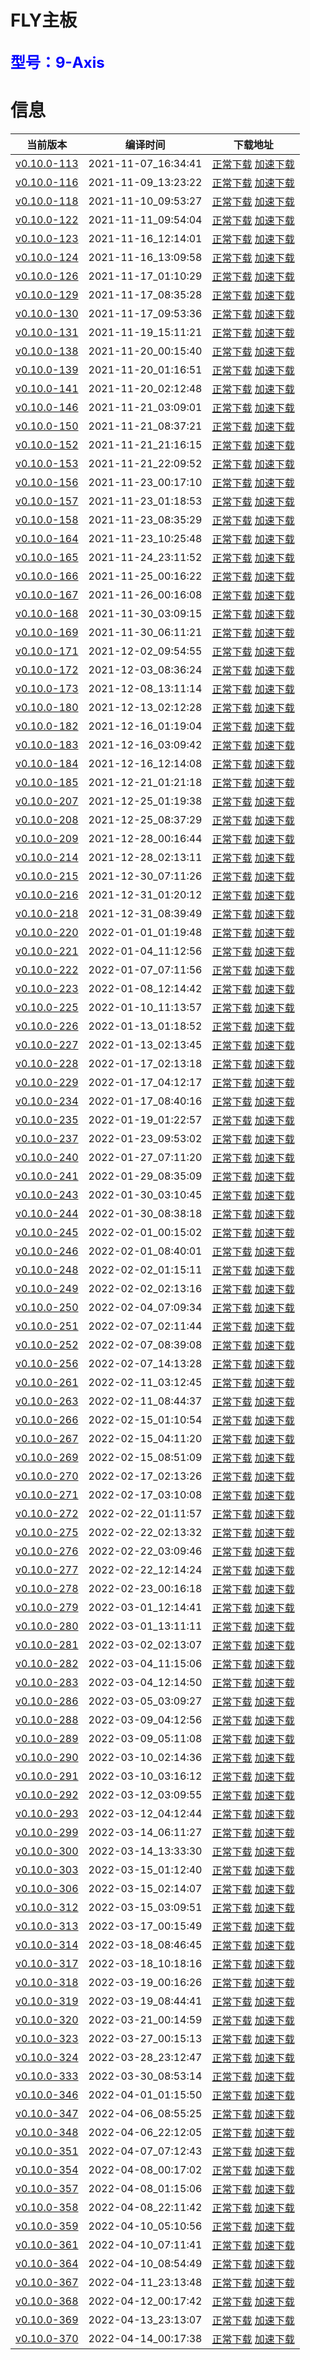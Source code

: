 # FLY主板
<font size=5 color=#0000ff>型号：9-Axis</font>
---
# 信息
| 当前版本 | 编译时间 | 下载地址 |
| --- | --- | --- |
| [v0.10.0-113](https://github.com/Klipper3d/klipper/commit/d4aee4f55e0203aa7cf2877227a574a1b1458a2e) | 2021-11-07_16:34:41 | [正常下载](./v0.10.0-113/firmware.bin)    [加速下载](https://hub.fastgit.org/kluoyun/FLY-Klipper-Firmware/blob/main/9-Axis/v0.10.0-113/firmware.bin) |
| [v0.10.0-116](https://github.com/Klipper3d/klipper/commit/a0615e5e17d701ada93acd59031193a1b231dd7c) | 2021-11-09_13:23:22 | [正常下载](./v0.10.0-116/firmware.bin)    [加速下载](https://hub.fastgit.org/kluoyun/FLY-Klipper-Firmware/blob/main/9-Axis/v0.10.0-116/firmware.bin) |
| [v0.10.0-118](https://github.com/Klipper3d/klipper/commit/59314d99e0e2b12720f144afff7c127b11103556) | 2021-11-10_09:53:27 | [正常下载](./v0.10.0-118/firmware.bin)    [加速下载](https://hub.fastgit.org/kluoyun/FLY-Klipper-Firmware/blob/main/9-Axis/v0.10.0-118/firmware.bin) |
| [v0.10.0-122](https://github.com/Klipper3d/klipper/commit/c179db3d4331db9d85c7acfdaa1e96e295d277ba) | 2021-11-11_09:54:04 | [正常下载](./v0.10.0-122/firmware.bin)    [加速下载](https://hub.fastgit.org/kluoyun/FLY-Klipper-Firmware/blob/main/9-Axis/v0.10.0-122/firmware.bin) |
| [v0.10.0-123](https://github.com/Klipper3d/klipper/commit/cf811e52d734feaf6f1159403fbe393dabce9a68) | 2021-11-16_12:14:01 | [正常下载](./v0.10.0-123/firmware.bin)    [加速下载](https://hub.fastgit.org/kluoyun/FLY-Klipper-Firmware/blob/main/9-Axis/v0.10.0-123/firmware.bin) |
| [v0.10.0-124](https://github.com/Klipper3d/klipper/commit/5dcc377cdeab65413e0eb0dd1d04a6e2a3467c86) | 2021-11-16_13:09:58 | [正常下载](./v0.10.0-124/firmware.bin)    [加速下载](https://hub.fastgit.org/kluoyun/FLY-Klipper-Firmware/blob/main/9-Axis/v0.10.0-124/firmware.bin) |
| [v0.10.0-126](https://github.com/Klipper3d/klipper/commit/bea16c74be4e65c44bd445a9d5c399806c6653e9) | 2021-11-17_01:10:29 | [正常下载](./v0.10.0-126/firmware.bin)    [加速下载](https://hub.fastgit.org/kluoyun/FLY-Klipper-Firmware/blob/main/9-Axis/v0.10.0-126/firmware.bin) |
| [v0.10.0-129](https://github.com/Klipper3d/klipper/commit/4861a0d958f0ccc9d1dcca14dd9f8550dc47309c) | 2021-11-17_08:35:28 | [正常下载](./v0.10.0-129/firmware.bin)    [加速下载](https://hub.fastgit.org/kluoyun/FLY-Klipper-Firmware/blob/main/9-Axis/v0.10.0-129/firmware.bin) |
| [v0.10.0-130](https://github.com/Klipper3d/klipper/commit/68c92991eddf0a18328f3c81a6839ab0678a9521) | 2021-11-17_09:53:36 | [正常下载](./v0.10.0-130/firmware.bin)    [加速下载](https://hub.fastgit.org/kluoyun/FLY-Klipper-Firmware/blob/main/9-Axis/v0.10.0-130/firmware.bin) |
| [v0.10.0-131](https://github.com/Klipper3d/klipper/commit/46381e03a4e27f5905aafafeabab077c9bdf7f33) | 2021-11-19_15:11:21 | [正常下载](./v0.10.0-131/firmware.bin)    [加速下载](https://hub.fastgit.org/kluoyun/FLY-Klipper-Firmware/blob/main/9-Axis/v0.10.0-131/firmware.bin) |
| [v0.10.0-138](https://github.com/Klipper3d/klipper/commit/a5ec751406c12f063eb464bc4f577279452181ad) | 2021-11-20_00:15:40 | [正常下载](./v0.10.0-138/firmware.bin)    [加速下载](https://hub.fastgit.org/kluoyun/FLY-Klipper-Firmware/blob/main/9-Axis/v0.10.0-138/firmware.bin) |
| [v0.10.0-139](https://github.com/Klipper3d/klipper/commit/7ef7bf608a2e784505439e50c443f24e03f2f3cf) | 2021-11-20_01:16:51 | [正常下载](./v0.10.0-139/firmware.bin)    [加速下载](https://hub.fastgit.org/kluoyun/FLY-Klipper-Firmware/blob/main/9-Axis/v0.10.0-139/firmware.bin) |
| [v0.10.0-141](https://github.com/Klipper3d/klipper/commit/326c12728c2b82209215c7535a809a66cabedfa7) | 2021-11-20_02:12:48 | [正常下载](./v0.10.0-141/firmware.bin)    [加速下载](https://hub.fastgit.org/kluoyun/FLY-Klipper-Firmware/blob/main/9-Axis/v0.10.0-141/firmware.bin) |
| [v0.10.0-146](https://github.com/Klipper3d/klipper/commit/bb08dc7ae91488a6e9e1e88de28bd43be9fa5651) | 2021-11-21_03:09:01 | [正常下载](./v0.10.0-146/firmware.bin)    [加速下载](https://hub.fastgit.org/kluoyun/FLY-Klipper-Firmware/blob/main/9-Axis/v0.10.0-146/firmware.bin) |
| [v0.10.0-150](https://github.com/Klipper3d/klipper/commit/8b401382f6be586985f488ee264ccd89fd332047) | 2021-11-21_08:37:21 | [正常下载](./v0.10.0-150/firmware.bin)    [加速下载](https://hub.fastgit.org/kluoyun/FLY-Klipper-Firmware/blob/main/9-Axis/v0.10.0-150/firmware.bin) |
| [v0.10.0-152](https://github.com/Klipper3d/klipper/commit/4d738c8379b525c8bb7fb1afc5084d70582956f9) | 2021-11-21_21:16:15 | [正常下载](./v0.10.0-152/firmware.bin)    [加速下载](https://hub.fastgit.org/kluoyun/FLY-Klipper-Firmware/blob/main/9-Axis/v0.10.0-152/firmware.bin) |
| [v0.10.0-153](https://github.com/Klipper3d/klipper/commit/4eeb4620cd9eb6fc8bd4789dca6264e4291eabed) | 2021-11-21_22:09:52 | [正常下载](./v0.10.0-153/firmware.bin)    [加速下载](https://hub.fastgit.org/kluoyun/FLY-Klipper-Firmware/blob/main/9-Axis/v0.10.0-153/firmware.bin) |
| [v0.10.0-156](https://github.com/Klipper3d/klipper/commit/7085ed2d6c16fa9df3cc7e1271927a898dd872d8) | 2021-11-23_00:17:10 | [正常下载](./v0.10.0-156/firmware.bin)    [加速下载](https://hub.fastgit.org/kluoyun/FLY-Klipper-Firmware/blob/main/9-Axis/v0.10.0-156/firmware.bin) |
| [v0.10.0-157](https://github.com/Klipper3d/klipper/commit/05a8aca0a84c582e7cca8525f06fd9326b80a685) | 2021-11-23_01:18:53 | [正常下载](./v0.10.0-157/firmware.bin)    [加速下载](https://hub.fastgit.org/kluoyun/FLY-Klipper-Firmware/blob/main/9-Axis/v0.10.0-157/firmware.bin) |
| [v0.10.0-158](https://github.com/Klipper3d/klipper/commit/7971715bb40a41342275d168b471e33882f49150) | 2021-11-23_08:35:29 | [正常下载](./v0.10.0-158/firmware.bin)    [加速下载](https://hub.fastgit.org/kluoyun/FLY-Klipper-Firmware/blob/main/9-Axis/v0.10.0-158/firmware.bin) |
| [v0.10.0-164](https://github.com/Klipper3d/klipper/commit/a1af78cb83eb91c20126d02012ad8a20405470b4) | 2021-11-23_10:25:48 | [正常下载](./v0.10.0-164/firmware.bin)    [加速下载](https://hub.fastgit.org/kluoyun/FLY-Klipper-Firmware/blob/main/9-Axis/v0.10.0-164/firmware.bin) |
| [v0.10.0-165](https://github.com/Klipper3d/klipper/commit/69c0bdefdec92f8f78b9c21d04efe30893c45381) | 2021-11-24_23:11:52 | [正常下载](./v0.10.0-165/firmware.bin)    [加速下载](https://hub.fastgit.org/kluoyun/FLY-Klipper-Firmware/blob/main/9-Axis/v0.10.0-165/firmware.bin) |
| [v0.10.0-166](https://github.com/Klipper3d/klipper/commit/790d48b46c40eae63e96ce3dc7975e5a37290931) | 2021-11-25_00:16:22 | [正常下载](./v0.10.0-166/firmware.bin)    [加速下载](https://hub.fastgit.org/kluoyun/FLY-Klipper-Firmware/blob/main/9-Axis/v0.10.0-166/firmware.bin) |
| [v0.10.0-167](https://github.com/Klipper3d/klipper/commit/2b7d0bba428b573c7f9a3291cff6a1dc9da700ff) | 2021-11-26_00:16:08 | [正常下载](./v0.10.0-167/firmware.bin)    [加速下载](https://hub.fastgit.org/kluoyun/FLY-Klipper-Firmware/blob/main/9-Axis/v0.10.0-167/firmware.bin) |
| [v0.10.0-168](https://github.com/Klipper3d/klipper/commit/54acca37ba642e8af4aeb9bdc6b538a639eb0320) | 2021-11-30_03:09:15 | [正常下载](./v0.10.0-168/firmware.bin)    [加速下载](https://hub.fastgit.org/kluoyun/FLY-Klipper-Firmware/blob/main/9-Axis/v0.10.0-168/firmware.bin) |
| [v0.10.0-169](https://github.com/Klipper3d/klipper/commit/520273e5abfd9a3dd899f94b5df602669b655ec0) | 2021-11-30_06:11:21 | [正常下载](./v0.10.0-169/firmware.bin)    [加速下载](https://hub.fastgit.org/kluoyun/FLY-Klipper-Firmware/blob/main/9-Axis/v0.10.0-169/firmware.bin) |
| [v0.10.0-171](https://github.com/Klipper3d/klipper/commit/8b2da0d353575b2c2d62b6d84487fc5d0d9f0d65) | 2021-12-02_09:54:55 | [正常下载](./v0.10.0-171/firmware.bin)    [加速下载](https://hub.fastgit.org/kluoyun/FLY-Klipper-Firmware/blob/main/9-Axis/v0.10.0-171/firmware.bin) |
| [v0.10.0-172](https://github.com/Klipper3d/klipper/commit/051133f81c9b9b9fff6df6716038f8c0b7105c69) | 2021-12-03_08:36:24 | [正常下载](./v0.10.0-172/firmware.bin)    [加速下载](https://hub.fastgit.org/kluoyun/FLY-Klipper-Firmware/blob/main/9-Axis/v0.10.0-172/firmware.bin) |
| [v0.10.0-173](https://github.com/Klipper3d/klipper/commit/bea2027869f8aae576e7a2a8ad8494789b859111) | 2021-12-08_13:11:14 | [正常下载](./v0.10.0-173/firmware.bin)    [加速下载](https://hub.fastgit.org/kluoyun/FLY-Klipper-Firmware/blob/main/9-Axis/v0.10.0-173/firmware.bin) |
| [v0.10.0-180](https://github.com/Klipper3d/klipper/commit/323268ea02700b2fd3b6accda310845ba29c894e) | 2021-12-13_02:12:28 | [正常下载](./v0.10.0-180/firmware.bin)    [加速下载](https://hub.fastgit.org/kluoyun/FLY-Klipper-Firmware/blob/main/9-Axis/v0.10.0-180/firmware.bin) |
| [v0.10.0-182](https://github.com/Klipper3d/klipper/commit/62cfc2527f4824f1373a2819552f81ffd877b599) | 2021-12-16_01:19:04 | [正常下载](./v0.10.0-182/firmware.bin)    [加速下载](https://hub.fastgit.org/kluoyun/FLY-Klipper-Firmware/blob/main/9-Axis/v0.10.0-182/firmware.bin) |
| [v0.10.0-183](https://github.com/Klipper3d/klipper/commit/e7ba14033747c55dce76192c1399498b1f26c842) | 2021-12-16_03:09:42 | [正常下载](./v0.10.0-183/firmware.bin)    [加速下载](https://hub.fastgit.org/kluoyun/FLY-Klipper-Firmware/blob/main/9-Axis/v0.10.0-183/firmware.bin) |
| [v0.10.0-184](https://github.com/Klipper3d/klipper/commit/dd714fc7a18fb5adf110fd90c6d2ab505c265038) | 2021-12-16_12:14:08 | [正常下载](./v0.10.0-184/firmware.bin)    [加速下载](https://hub.fastgit.org/kluoyun/FLY-Klipper-Firmware/blob/main/9-Axis/v0.10.0-184/firmware.bin) |
| [v0.10.0-185](https://github.com/Klipper3d/klipper/commit/debcc22fc5439be8bbd7bf606b7bbcf6814fd4dc) | 2021-12-21_01:21:18 | [正常下载](./v0.10.0-185/firmware.bin)    [加速下载](https://hub.fastgit.org/kluoyun/FLY-Klipper-Firmware/blob/main/9-Axis/v0.10.0-185/firmware.bin) |
| [v0.10.0-207](https://github.com/Klipper3d/klipper/commit/9f31a35e7530223d56701fd311655de34fa21dd2) | 2021-12-25_01:19:38 | [正常下载](./v0.10.0-207/firmware.bin)    [加速下载](https://hub.fastgit.org/kluoyun/FLY-Klipper-Firmware/blob/main/9-Axis/v0.10.0-207/firmware.bin) |
| [v0.10.0-208](https://github.com/Klipper3d/klipper/commit/247cd753e283e70a9949e76d0ba669d99c0eb144) | 2021-12-25_08:37:29 | [正常下载](./v0.10.0-208/firmware.bin)    [加速下载](https://hub.fastgit.org/kluoyun/FLY-Klipper-Firmware/blob/main/9-Axis/v0.10.0-208/firmware.bin) |
| [v0.10.0-209](https://github.com/Klipper3d/klipper/commit/8090d365f640eb6c6e6157adefbfe94e37d6227f) | 2021-12-28_00:16:44 | [正常下载](./v0.10.0-209/firmware.bin)    [加速下载](https://hub.fastgit.org/kluoyun/FLY-Klipper-Firmware/blob/main/9-Axis/v0.10.0-209/firmware.bin) |
| [v0.10.0-214](https://github.com/Klipper3d/klipper/commit/98af5dffe61476200d1215afbd00b0d809ad0474) | 2021-12-28_02:13:11 | [正常下载](./v0.10.0-214/firmware.bin)    [加速下载](https://hub.fastgit.org/kluoyun/FLY-Klipper-Firmware/blob/main/9-Axis/v0.10.0-214/firmware.bin) |
| [v0.10.0-215](https://github.com/Klipper3d/klipper/commit/9bdd61758e61d4652ae09515425c3316c6cfe905) | 2021-12-30_07:11:26 | [正常下载](./v0.10.0-215/firmware.bin)    [加速下载](https://hub.fastgit.org/kluoyun/FLY-Klipper-Firmware/blob/main/9-Axis/v0.10.0-215/firmware.bin) |
| [v0.10.0-216](https://github.com/Klipper3d/klipper/commit/8b6753d68f681b0ed7e76b5e05b2bc7da6d5aa1d) | 2021-12-31_01:20:12 | [正常下载](./v0.10.0-216/firmware.bin)    [加速下载](https://hub.fastgit.org/kluoyun/FLY-Klipper-Firmware/blob/main/9-Axis/v0.10.0-216/firmware.bin) |
| [v0.10.0-218](https://github.com/Klipper3d/klipper/commit/f8afe49a2f93b25527ed6515d32f4f34490f5bd2) | 2021-12-31_08:39:49 | [正常下载](./v0.10.0-218/firmware.bin)    [加速下载](https://hub.fastgit.org/kluoyun/FLY-Klipper-Firmware/blob/main/9-Axis/v0.10.0-218/firmware.bin) |
| [v0.10.0-220](https://github.com/Klipper3d/klipper/commit/608cd38de5603792804a49625c43f3f5d3dacb5e) | 2022-01-01_01:19:48 | [正常下载](./v0.10.0-220/firmware.bin)    [加速下载](https://hub.fastgit.org/kluoyun/FLY-Klipper-Firmware/blob/main/9-Axis/v0.10.0-220/firmware.bin) |
| [v0.10.0-221](https://github.com/Klipper3d/klipper/commit/8a3727ef742f46923275ffca4651710952cfa114) | 2022-01-04_11:12:56 | [正常下载](./v0.10.0-221/firmware.bin)    [加速下载](https://hub.fastgit.org/kluoyun/FLY-Klipper-Firmware/blob/main/9-Axis/v0.10.0-221/firmware.bin) |
| [v0.10.0-222](https://github.com/Klipper3d/klipper/commit/7c0559c6e62506af73d0e8f22733615705664dd5) | 2022-01-07_07:11:56 | [正常下载](./v0.10.0-222/firmware.bin)    [加速下载](https://hub.fastgit.org/kluoyun/FLY-Klipper-Firmware/blob/main/9-Axis/v0.10.0-222/firmware.bin) |
| [v0.10.0-223](https://github.com/Klipper3d/klipper/commit/4c8d24ae03eadf3fc5a28efb1209ce810251d02d) | 2022-01-08_12:14:42 | [正常下载](./v0.10.0-223/firmware.bin)    [加速下载](https://hub.fastgit.org/kluoyun/FLY-Klipper-Firmware/blob/main/9-Axis/v0.10.0-223/firmware.bin) |
| [v0.10.0-225](https://github.com/Klipper3d/klipper/commit/6e6ad7b5201d3452aa605f4ae852c51239c2c7d8) | 2022-01-10_11:13:57 | [正常下载](./v0.10.0-225/firmware.bin)    [加速下载](https://hub.fastgit.org/kluoyun/FLY-Klipper-Firmware/blob/main/9-Axis/v0.10.0-225/firmware.bin) |
| [v0.10.0-226](https://github.com/Klipper3d/klipper/commit/090fcf928fcbd36fa6e4e90fd6c52967ad5d420d) | 2022-01-13_01:18:52 | [正常下载](./v0.10.0-226/firmware.bin)    [加速下载](https://hub.fastgit.org/kluoyun/FLY-Klipper-Firmware/blob/main/9-Axis/v0.10.0-226/firmware.bin) |
| [v0.10.0-227](https://github.com/Klipper3d/klipper/commit/babb067b60e5a0b29fa8657faf01a709483b33b1) | 2022-01-13_02:13:45 | [正常下载](./v0.10.0-227/firmware.bin)    [加速下载](https://hub.fastgit.org/kluoyun/FLY-Klipper-Firmware/blob/main/9-Axis/v0.10.0-227/firmware.bin) |
| [v0.10.0-228](https://github.com/Klipper3d/klipper/commit/538f09a2dadeb02afbf9516de900df37a80ae154) | 2022-01-17_02:13:18 | [正常下载](./v0.10.0-228/firmware.bin)    [加速下载](https://hub.fastgit.org/kluoyun/FLY-Klipper-Firmware/blob/main/9-Axis/v0.10.0-228/firmware.bin) |
| [v0.10.0-229](https://github.com/Klipper3d/klipper/commit/89b4fecac4a436701f264de04c0898255241d111) | 2022-01-17_04:12:17 | [正常下载](./v0.10.0-229/firmware.bin)    [加速下载](https://hub.fastgit.org/kluoyun/FLY-Klipper-Firmware/blob/main/9-Axis/v0.10.0-229/firmware.bin) |
| [v0.10.0-234](https://github.com/Klipper3d/klipper/commit/02d5f9754fc7f9e493c8bc5a6418e2a9ea9d7ae1) | 2022-01-17_08:40:16 | [正常下载](./v0.10.0-234/firmware.bin)    [加速下载](https://hub.fastgit.org/kluoyun/FLY-Klipper-Firmware/blob/main/9-Axis/v0.10.0-234/firmware.bin) |
| [v0.10.0-235](https://github.com/Klipper3d/klipper/commit/f97fd7c6e392e376bd1552afdd39a2150d3e21d0) | 2022-01-19_01:22:57 | [正常下载](./v0.10.0-235/firmware.bin)    [加速下载](https://hub.fastgit.org/kluoyun/FLY-Klipper-Firmware/blob/main/9-Axis/v0.10.0-235/firmware.bin) |
| [v0.10.0-237](https://github.com/Klipper3d/klipper/commit/28b568a6ace40af5f92383d23797409f4c1bcce3) | 2022-01-23_09:53:02 | [正常下载](./v0.10.0-237/firmware.bin)    [加速下载](https://hub.fastgit.org/kluoyun/FLY-Klipper-Firmware/blob/main/9-Axis/v0.10.0-237/firmware.bin) |
| [v0.10.0-240](https://github.com/Klipper3d/klipper/commit/fb6d6d381c28a5aa90a8f1f1ee22ef9179077dbb) | 2022-01-27_07:11:20 | [正常下载](./v0.10.0-240/firmware.bin)    [加速下载](https://hub.fastgit.org/kluoyun/FLY-Klipper-Firmware/blob/main/9-Axis/v0.10.0-240/firmware.bin) |
| [v0.10.0-241](https://github.com/Klipper3d/klipper/commit/31cefe15cf4b084f8ae2d627e80cd06a3ef5ff5e) | 2022-01-29_08:35:09 | [正常下载](./v0.10.0-241/firmware.bin)    [加速下载](https://hub.fastgit.org/kluoyun/FLY-Klipper-Firmware/blob/main/9-Axis/v0.10.0-241/firmware.bin) |
| [v0.10.0-243](https://github.com/Klipper3d/klipper/commit/b414fc4975264b9c06ab91fd07697d614dda4f3b) | 2022-01-30_03:10:45 | [正常下载](./v0.10.0-243/firmware.bin)    [加速下载](https://hub.fastgit.org/kluoyun/FLY-Klipper-Firmware/blob/main/9-Axis/v0.10.0-243/firmware.bin) |
| [v0.10.0-244](https://github.com/Klipper3d/klipper/commit/15ffa859540cd051bc06c2e333ed5c93994aa10b) | 2022-01-30_08:38:18 | [正常下载](./v0.10.0-244/firmware.bin)    [加速下载](https://hub.fastgit.org/kluoyun/FLY-Klipper-Firmware/blob/main/9-Axis/v0.10.0-244/firmware.bin) |
| [v0.10.0-245](https://github.com/Klipper3d/klipper/commit/a7b01857f55ebab1aabb28dc81f98f859f018923) | 2022-02-01_00:15:02 | [正常下载](./v0.10.0-245/firmware.bin)    [加速下载](https://hub.fastgit.org/kluoyun/FLY-Klipper-Firmware/blob/main/9-Axis/v0.10.0-245/firmware.bin) |
| [v0.10.0-246](https://github.com/Klipper3d/klipper/commit/9c4172784ad832ab05e543f5afc68775cd90c922) | 2022-02-01_08:40:01 | [正常下载](./v0.10.0-246/firmware.bin)    [加速下载](https://hub.fastgit.org/kluoyun/FLY-Klipper-Firmware/blob/main/9-Axis/v0.10.0-246/firmware.bin) |
| [v0.10.0-248](https://github.com/Klipper3d/klipper/commit/30be45c1ae5631467018d716fd67d132e73f9bcf) | 2022-02-02_01:15:11 | [正常下载](./v0.10.0-248/firmware.bin)    [加速下载](https://hub.fastgit.org/kluoyun/FLY-Klipper-Firmware/blob/main/9-Axis/v0.10.0-248/firmware.bin) |
| [v0.10.0-249](https://github.com/Klipper3d/klipper/commit/427f4b456ef64dd3571661a7df3d8a34a0ec9c90) | 2022-02-02_02:13:16 | [正常下载](./v0.10.0-249/firmware.bin)    [加速下载](https://hub.fastgit.org/kluoyun/FLY-Klipper-Firmware/blob/main/9-Axis/v0.10.0-249/firmware.bin) |
| [v0.10.0-250](https://github.com/Klipper3d/klipper/commit/0143199175cd69d34ed1e832cf94dfbbd467de2a) | 2022-02-04_07:09:34 | [正常下载](./v0.10.0-250/firmware.bin)    [加速下载](https://hub.fastgit.org/kluoyun/FLY-Klipper-Firmware/blob/main/9-Axis/v0.10.0-250/firmware.bin) |
| [v0.10.0-251](https://github.com/Klipper3d/klipper/commit/54646c77dc1b659614e9a8e27909da4b08ac8cee) | 2022-02-07_02:11:44 | [正常下载](./v0.10.0-251/firmware.bin)    [加速下载](https://hub.fastgit.org/kluoyun/FLY-Klipper-Firmware/blob/main/9-Axis/v0.10.0-251/firmware.bin) |
| [v0.10.0-252](https://github.com/Klipper3d/klipper/commit/9174c0241e970db23384fdafab2403bc05adc946) | 2022-02-07_08:39:08 | [正常下载](./v0.10.0-252/firmware.bin)    [加速下载](https://hub.fastgit.org/kluoyun/FLY-Klipper-Firmware/blob/main/9-Axis/v0.10.0-252/firmware.bin) |
| [v0.10.0-256](https://github.com/Klipper3d/klipper/commit/6d7c03365ad13c4661675aaccd0a3dc5be544493) | 2022-02-07_14:13:28 | [正常下载](./v0.10.0-256/firmware.bin)    [加速下载](https://hub.fastgit.org/kluoyun/FLY-Klipper-Firmware/blob/main/9-Axis/v0.10.0-256/firmware.bin) |
| [v0.10.0-261](https://github.com/Klipper3d/klipper/commit/1c594ef27a252a844c22cdbeffc839292155134a) | 2022-02-11_03:12:45 | [正常下载](./v0.10.0-261/firmware.bin)    [加速下载](https://hub.fastgit.org/kluoyun/FLY-Klipper-Firmware/blob/main/9-Axis/v0.10.0-261/firmware.bin) |
| [v0.10.0-263](https://github.com/Klipper3d/klipper/commit/e3cbe7ea3663a8cd10207a9aecc4e5458aeb1f1f) | 2022-02-11_08:44:37 | [正常下载](./v0.10.0-263/firmware.bin)    [加速下载](https://hub.fastgit.org/kluoyun/FLY-Klipper-Firmware/blob/main/9-Axis/v0.10.0-263/firmware.bin) |
| [v0.10.0-266](https://github.com/Klipper3d/klipper/commit/c78676ff5fd99ef92ee4bb713aace28e1be09ece) | 2022-02-15_01:10:54 | [正常下载](./v0.10.0-266/firmware.bin)    [加速下载](https://hub.fastgit.org/kluoyun/FLY-Klipper-Firmware/blob/main/9-Axis/v0.10.0-266/firmware.bin) |
| [v0.10.0-267](https://github.com/Klipper3d/klipper/commit/646bb0235510eb235c71b983658698fe8dd495a1) | 2022-02-15_04:11:20 | [正常下载](./v0.10.0-267/firmware.bin)    [加速下载](https://hub.fastgit.org/kluoyun/FLY-Klipper-Firmware/blob/main/9-Axis/v0.10.0-267/firmware.bin) |
| [v0.10.0-269](https://github.com/Klipper3d/klipper/commit/d94d690d67a2682ca552a27fe65760141685dcfa) | 2022-02-15_08:51:09 | [正常下载](./v0.10.0-269/firmware.bin)    [加速下载](https://hub.fastgit.org/kluoyun/FLY-Klipper-Firmware/blob/main/9-Axis/v0.10.0-269/firmware.bin) |
| [v0.10.0-270](https://github.com/Klipper3d/klipper/commit/131cca2b51867a5b4d80b8fa5cd0c200d08fc754) | 2022-02-17_02:13:26 | [正常下载](./v0.10.0-270/firmware.bin)    [加速下载](https://hub.fastgit.org/kluoyun/FLY-Klipper-Firmware/blob/main/9-Axis/v0.10.0-270/firmware.bin) |
| [v0.10.0-271](https://github.com/Klipper3d/klipper/commit/8b0c6fcb089769f70ecbb11cc3793dcd61f445dd) | 2022-02-17_03:10:08 | [正常下载](./v0.10.0-271/firmware.bin)    [加速下载](https://hub.fastgit.org/kluoyun/FLY-Klipper-Firmware/blob/main/9-Axis/v0.10.0-271/firmware.bin) |
| [v0.10.0-272](https://github.com/Klipper3d/klipper/commit/c3baa671a5f4b6d699b7bcab57dfa05baec0bce0) | 2022-02-22_01:11:57 | [正常下载](./v0.10.0-272/firmware.bin)    [加速下载](https://hub.fastgit.org/kluoyun/FLY-Klipper-Firmware/blob/main/9-Axis/v0.10.0-272/firmware.bin) |
| [v0.10.0-275](https://github.com/Klipper3d/klipper/commit/9e153214189d107fedc12b83aefdc42efd9196f9) | 2022-02-22_02:13:32 | [正常下载](./v0.10.0-275/firmware.bin)    [加速下载](https://hub.fastgit.org/kluoyun/FLY-Klipper-Firmware/blob/main/9-Axis/v0.10.0-275/firmware.bin) |
| [v0.10.0-276](https://github.com/Klipper3d/klipper/commit/2b2caa8f050d32efe1659e8d7c7431d07e9e67a0) | 2022-02-22_03:09:46 | [正常下载](./v0.10.0-276/firmware.bin)    [加速下载](https://hub.fastgit.org/kluoyun/FLY-Klipper-Firmware/blob/main/9-Axis/v0.10.0-276/firmware.bin) |
| [v0.10.0-277](https://github.com/Klipper3d/klipper/commit/b0a24a4458beca81e4a97a9cf505ca9d42251e8a) | 2022-02-22_12:14:24 | [正常下载](./v0.10.0-277/firmware.bin)    [加速下载](https://hub.fastgit.org/kluoyun/FLY-Klipper-Firmware/blob/main/9-Axis/v0.10.0-277/firmware.bin) |
| [v0.10.0-278](https://github.com/Klipper3d/klipper/commit/7c964e5fdf99c22c2f2d543a205d97ac6c3366bd) | 2022-02-23_00:16:18 | [正常下载](./v0.10.0-278/firmware.bin)    [加速下载](https://hub.fastgit.org/kluoyun/FLY-Klipper-Firmware/blob/main/9-Axis/v0.10.0-278/firmware.bin) |
| [v0.10.0-279](https://github.com/Klipper3d/klipper/commit/bbd1ddadd189645fb5bcd263d991cdc7e99cf011) | 2022-03-01_12:14:41 | [正常下载](./v0.10.0-279/firmware.bin)    [加速下载](https://hub.fastgit.org/kluoyun/FLY-Klipper-Firmware/blob/main/9-Axis/v0.10.0-279/firmware.bin) |
| [v0.10.0-280](https://github.com/Klipper3d/klipper/commit/682d38f5902fa696e6b40f6068a2ed06284e9527) | 2022-03-01_13:11:11 | [正常下载](./v0.10.0-280/firmware.bin)    [加速下载](https://hub.fastgit.org/kluoyun/FLY-Klipper-Firmware/blob/main/9-Axis/v0.10.0-280/firmware.bin) |
| [v0.10.0-281](https://github.com/Klipper3d/klipper/commit/7ce409d7a59ae377205ac27d73e435164e1c96b3) | 2022-03-02_02:13:07 | [正常下载](./v0.10.0-281/firmware.bin)    [加速下载](https://hub.fastgit.org/kluoyun/FLY-Klipper-Firmware/blob/main/9-Axis/v0.10.0-281/firmware.bin) |
| [v0.10.0-282](https://github.com/Klipper3d/klipper/commit/c31f981575ab9a03079e84c63e9226f335672650) | 2022-03-04_11:15:06 | [正常下载](./v0.10.0-282/firmware.bin)    [加速下载](https://hub.fastgit.org/kluoyun/FLY-Klipper-Firmware/blob/main/9-Axis/v0.10.0-282/firmware.bin) |
| [v0.10.0-283](https://github.com/Klipper3d/klipper/commit/4a8aece6a7f2ae5cbaa2ac283f0a82a0a613ac3d) | 2022-03-04_12:14:50 | [正常下载](./v0.10.0-283/firmware.bin)    [加速下载](https://hub.fastgit.org/kluoyun/FLY-Klipper-Firmware/blob/main/9-Axis/v0.10.0-283/firmware.bin) |
| [v0.10.0-286](https://github.com/Klipper3d/klipper/commit/fe2974b8ec1e41c16e8b37551443c1a7ea6717a5) | 2022-03-05_03:09:27 | [正常下载](./v0.10.0-286/firmware.bin)    [加速下载](https://hub.fastgit.org/kluoyun/FLY-Klipper-Firmware/blob/main/9-Axis/v0.10.0-286/firmware.bin) |
| [v0.10.0-288](https://github.com/Klipper3d/klipper/commit/c067d4df73748b985fe9caf4632c29574a7f1e5e) | 2022-03-09_04:12:56 | [正常下载](./v0.10.0-288/firmware.bin)    [加速下载](https://hub.fastgit.org/kluoyun/FLY-Klipper-Firmware/blob/main/9-Axis/v0.10.0-288/firmware.bin) |
| [v0.10.0-289](https://github.com/Klipper3d/klipper/commit/c721c20c97c32c33872007f28e4a13afc6a5b352) | 2022-03-09_05:11:08 | [正常下载](./v0.10.0-289/firmware.bin)    [加速下载](https://hub.fastgit.org/kluoyun/FLY-Klipper-Firmware/blob/main/9-Axis/v0.10.0-289/firmware.bin) |
| [v0.10.0-290](https://github.com/Klipper3d/klipper/commit/d75154d695efb1338cbfff061d226c4f384d127b) | 2022-03-10_02:14:36 | [正常下载](./v0.10.0-290/firmware.bin)    [加速下载](https://hub.fastgit.org/kluoyun/FLY-Klipper-Firmware/blob/main/9-Axis/v0.10.0-290/firmware.bin) |
| [v0.10.0-291](https://github.com/Klipper3d/klipper/commit/4ce2d379bb538085c960eedd5fd1dd393f497bb7) | 2022-03-10_03:16:12 | [正常下载](./v0.10.0-291/firmware.bin)    [加速下载](https://hub.fastgit.org/kluoyun/FLY-Klipper-Firmware/blob/main/9-Axis/v0.10.0-291/firmware.bin) |
| [v0.10.0-292](https://github.com/Klipper3d/klipper/commit/24e7bbf0df9cbc220991f3be3a09a847cd818ba2) | 2022-03-12_03:09:55 | [正常下载](./v0.10.0-292/firmware.bin)    [加速下载](https://hub.fastgit.org/kluoyun/FLY-Klipper-Firmware/blob/main/9-Axis/v0.10.0-292/firmware.bin) |
| [v0.10.0-293](https://github.com/Klipper3d/klipper/commit/e3beafbdb4f2ac3f889f81aec0cad5ec473c8612) | 2022-03-12_04:12:44 | [正常下载](./v0.10.0-293/firmware.bin)    [加速下载](https://hub.fastgit.org/kluoyun/FLY-Klipper-Firmware/blob/main/9-Axis/v0.10.0-293/firmware.bin) |
| [v0.10.0-299](https://github.com/Klipper3d/klipper/commit/5e91c5de2838bae00510966fae2b1bea41addcc6) | 2022-03-14_06:11:27 | [正常下载](./v0.10.0-299/firmware.bin)    [加速下载](https://hub.fastgit.org/kluoyun/FLY-Klipper-Firmware/blob/main/9-Axis/v0.10.0-299/firmware.bin) |
| [v0.10.0-300](https://github.com/Klipper3d/klipper/commit/30098db22a43274ceb87e078e603889f403a35c4) | 2022-03-14_13:33:30 | [正常下载](./v0.10.0-300/firmware.bin)    [加速下载](https://hub.fastgit.org/kluoyun/FLY-Klipper-Firmware/blob/main/9-Axis/v0.10.0-300/firmware.bin) |
| [v0.10.0-303](https://github.com/Klipper3d/klipper/commit/352f735297b50d3eaad3ebd2b78e7235a10ca25e) | 2022-03-15_01:12:40 | [正常下载](./v0.10.0-303/firmware.bin)    [加速下载](https://hub.fastgit.org/kluoyun/FLY-Klipper-Firmware/blob/main/9-Axis/v0.10.0-303/firmware.bin) |
| [v0.10.0-306](https://github.com/Klipper3d/klipper/commit/c8cc2a1e276d475123dea8b66284e70e563f253c) | 2022-03-15_02:14:07 | [正常下载](./v0.10.0-306/firmware.bin)    [加速下载](https://hub.fastgit.org/kluoyun/FLY-Klipper-Firmware/blob/main/9-Axis/v0.10.0-306/firmware.bin) |
| [v0.10.0-312](https://github.com/Klipper3d/klipper/commit/81283423f47ccb1bd0a1d26cf6f8d6ab192c579f) | 2022-03-15_03:09:51 | [正常下载](./v0.10.0-312/firmware.bin)    [加速下载](https://hub.fastgit.org/kluoyun/FLY-Klipper-Firmware/blob/main/9-Axis/v0.10.0-312/firmware.bin) |
| [v0.10.0-313](https://github.com/Klipper3d/klipper/commit/d7f8bf351f2ca75eca3e06405d2956de20242c89) | 2022-03-17_00:15:49 | [正常下载](./v0.10.0-313/firmware.bin)    [加速下载](https://hub.fastgit.org/kluoyun/FLY-Klipper-Firmware/blob/main/9-Axis/v0.10.0-313/firmware.bin) |
| [v0.10.0-314](https://github.com/Klipper3d/klipper/commit/743c766f47b2d276e019db740973bf1173ae3304) | 2022-03-18_08:46:45 | [正常下载](./v0.10.0-314/firmware.bin)    [加速下载](https://hub.fastgit.org/kluoyun/FLY-Klipper-Firmware/blob/main/9-Axis/v0.10.0-314/firmware.bin) |
| [v0.10.0-317](https://github.com/Klipper3d/klipper/commit/b4b19b8fc127051e12a9891990070b98bc6eac76) | 2022-03-18_10:18:16 | [正常下载](./v0.10.0-317/firmware.bin)    [加速下载](https://hub.fastgit.org/kluoyun/FLY-Klipper-Firmware/blob/main/9-Axis/v0.10.0-317/firmware.bin) |
| [v0.10.0-318](https://github.com/Klipper3d/klipper/commit/1390b4d600c8339092582ed2cb3fe4b4bd1edb48) | 2022-03-19_00:16:26 | [正常下载](./v0.10.0-318/firmware.bin)    [加速下载](https://hub.fastgit.org/kluoyun/FLY-Klipper-Firmware/blob/main/9-Axis/v0.10.0-318/firmware.bin) |
| [v0.10.0-319](https://github.com/Klipper3d/klipper/commit/3e0c0e9ccf8d74b8d6f31277e558b57a17355d75) | 2022-03-19_08:44:41 | [正常下载](./v0.10.0-319/firmware.bin)    [加速下载](https://hub.fastgit.org/kluoyun/FLY-Klipper-Firmware/blob/main/9-Axis/v0.10.0-319/firmware.bin) |
| [v0.10.0-320](https://github.com/Klipper3d/klipper/commit/7e654aed2fbfb669bf83abbbc886c8ffa35abb6a) | 2022-03-21_00:14:59 | [正常下载](./v0.10.0-320/firmware.bin)    [加速下载](https://hub.fastgit.org/kluoyun/FLY-Klipper-Firmware/blob/main/9-Axis/v0.10.0-320/firmware.bin) |
| [v0.10.0-323](https://github.com/Klipper3d/klipper/commit/80492432210f1cf7817b7808245d196f3420021e) | 2022-03-27_00:15:13 | [正常下载](./v0.10.0-323/firmware.bin)    [加速下载](https://hub.fastgit.org/kluoyun/FLY-Klipper-Firmware/blob/main/9-Axis/v0.10.0-323/firmware.bin) |
| [v0.10.0-324](https://github.com/Klipper3d/klipper/commit/91ba9c00e33a8dde38eb303e617c5f878db5922d) | 2022-03-28_23:12:47 | [正常下载](./v0.10.0-324/firmware.bin)    [加速下载](https://hub.fastgit.org/kluoyun/FLY-Klipper-Firmware/blob/main/9-Axis/v0.10.0-324/firmware.bin) |
| [v0.10.0-333](https://github.com/Klipper3d/klipper/commit/3340bb2ffd23ff86a8b22e238f6c0dea85c740a2) | 2022-03-30_08:53:14 | [正常下载](./v0.10.0-333/firmware.bin)    [加速下载](https://hub.fastgit.org/kluoyun/FLY-Klipper-Firmware/blob/main/9-Axis/v0.10.0-333/firmware.bin) |
| [v0.10.0-346](https://github.com/Klipper3d/klipper/commit/b1ae50cfc72fd23c099ffda73f1f2b14c341bdb2) | 2022-04-01_01:15:50 | [正常下载](./v0.10.0-346/firmware.bin)    [加速下载](https://hub.fastgit.org/kluoyun/FLY-Klipper-Firmware/blob/main/9-Axis/v0.10.0-346/firmware.bin) |
| [v0.10.0-347](https://github.com/Klipper3d/klipper/commit/92de6e91dcc7df19d74100d349ef9dcf4d833441) | 2022-04-06_08:55:25 | [正常下载](./v0.10.0-347/firmware.bin)    [加速下载](https://hub.fastgit.org/kluoyun/FLY-Klipper-Firmware/blob/main/9-Axis/v0.10.0-347/firmware.bin) |
| [v0.10.0-348](https://github.com/Klipper3d/klipper/commit/dc7b02f329660a716a180c6a17ea15fc265d4527) | 2022-04-06_22:12:05 | [正常下载](./v0.10.0-348/firmware.bin)    [加速下载](https://hub.fastgit.org/kluoyun/FLY-Klipper-Firmware/blob/main/9-Axis/v0.10.0-348/firmware.bin) |
| [v0.10.0-351](https://github.com/Klipper3d/klipper/commit/61792e3e31bf919fb5afe988abdfab2f06e97e6d) | 2022-04-07_07:12:43 | [正常下载](./v0.10.0-351/firmware.bin)    [加速下载](https://hub.fastgit.org/kluoyun/FLY-Klipper-Firmware/blob/main/9-Axis/v0.10.0-351/firmware.bin) |
| [v0.10.0-354](https://github.com/Klipper3d/klipper/commit/40c2d11ef81aa24ff9c6ca1a8ea4301d56f37e14) | 2022-04-08_00:17:02 | [正常下载](./v0.10.0-354/firmware.bin)    [加速下载](https://hub.fastgit.org/kluoyun/FLY-Klipper-Firmware/blob/main/9-Axis/v0.10.0-354/firmware.bin) |
| [v0.10.0-357](https://github.com/Klipper3d/klipper/commit/5a409d5d3112d43da6e2bdb90cd3dbc62e491186) | 2022-04-08_01:15:06 | [正常下载](./v0.10.0-357/firmware.bin)    [加速下载](https://hub.fastgit.org/kluoyun/FLY-Klipper-Firmware/blob/main/9-Axis/v0.10.0-357/firmware.bin) |
| [v0.10.0-358](https://github.com/Klipper3d/klipper/commit/7c5b7191c3cbf9bf74cb4a815efbd11827fa4b2b) | 2022-04-08_22:11:42 | [正常下载](./v0.10.0-358/firmware.bin)    [加速下载](https://hub.fastgit.org/kluoyun/FLY-Klipper-Firmware/blob/main/9-Axis/v0.10.0-358/firmware.bin) |
| [v0.10.0-359](https://github.com/Klipper3d/klipper/commit/f3b995227aa3af9437c4aa03658f015558aa5932) | 2022-04-10_05:10:56 | [正常下载](./v0.10.0-359/firmware.bin)    [加速下载](https://hub.fastgit.org/kluoyun/FLY-Klipper-Firmware/blob/main/9-Axis/v0.10.0-359/firmware.bin) |
| [v0.10.0-361](https://github.com/Klipper3d/klipper/commit/2060a6908fddde86395990f310188af03b299417) | 2022-04-10_07:11:41 | [正常下载](./v0.10.0-361/firmware.bin)    [加速下载](https://hub.fastgit.org/kluoyun/FLY-Klipper-Firmware/blob/main/9-Axis/v0.10.0-361/firmware.bin) |
| [v0.10.0-364](https://github.com/Klipper3d/klipper/commit/4d4c8d8f94e56f3b4f809a2f8249df37b50c741a) | 2022-04-10_08:54:49 | [正常下载](./v0.10.0-364/firmware.bin)    [加速下载](https://hub.fastgit.org/kluoyun/FLY-Klipper-Firmware/blob/main/9-Axis/v0.10.0-364/firmware.bin) |
| [v0.10.0-367](https://github.com/Klipper3d/klipper/commit/38e82e8d8f4d27edbefaa822d8ecce229c4ce8c5) | 2022-04-11_23:13:48 | [正常下载](./v0.10.0-367/firmware.bin)    [加速下载](https://hub.fastgit.org/kluoyun/FLY-Klipper-Firmware/blob/main/9-Axis/v0.10.0-367/firmware.bin) |
| [v0.10.0-368](https://github.com/Klipper3d/klipper/commit/4a8a76ead8480c6302ee812b6aed7d57824eb43c) | 2022-04-12_00:17:42 | [正常下载](./v0.10.0-368/firmware.bin)    [加速下载](https://hub.fastgit.org/kluoyun/FLY-Klipper-Firmware/blob/main/9-Axis/v0.10.0-368/firmware.bin) |
| [v0.10.0-369](https://github.com/Klipper3d/klipper/commit/4c8d1b813c4382ca02fc18caa9dca0cd0d82fe75) | 2022-04-13_23:13:07 | [正常下载](./v0.10.0-369/firmware.bin)    [加速下载](https://hub.fastgit.org/kluoyun/FLY-Klipper-Firmware/blob/main/9-Axis/v0.10.0-369/firmware.bin) |
| [v0.10.0-370](https://github.com/Klipper3d/klipper/commit/44567879f668ec414a445b8fbbe50806ff6b6b10) | 2022-04-14_00:17:38 | [正常下载](./v0.10.0-370/firmware.bin)    [加速下载](https://hub.fastgit.org/kluoyun/FLY-Klipper-Firmware/blob/main/9-Axis/v0.10.0-370/firmware.bin) |
